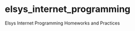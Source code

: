 elsys_internet_programming
==========================

Elsys Internet Programming Homeworks and Practices
